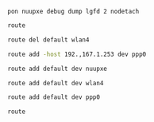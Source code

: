 ```
pon nuupxe debug dump lgfd 2 nodetach
```

```sh
route
```

```sh
route del default wlan4
```

```sh
route add -host 192.,167.1.253 dev ppp0
```

```sh
route add default dev nuupxe
```

```sh
route add default dev wlan4
```

```sh
route add default dev ppp0
```

```sh
route
```